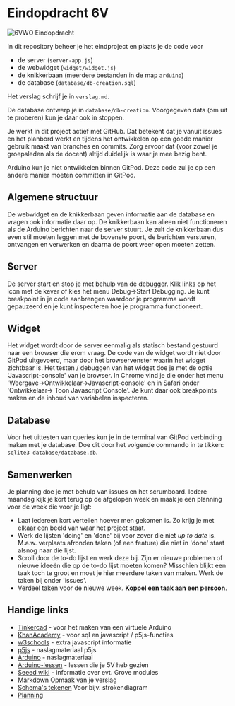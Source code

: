 # Eindopdracht 6V

![6VWO Eindopdracht](https://img.shields.io/badge/6VWO-Eindopdracht-red)


In dit repository beheer je het eindproject en plaats je de code voor
- de server (`server-app.js`)
- de webwidget (`widget/widget.js`)
- de knikkerbaan (meerdere bestanden in de map `arduino`)
- de database (`database/db-creation.sql`)


Het verslag schrijf je in `verslag.md`.

De database ontwerp je in `database/db-creation`. Voorgegeven data (om uit te proberen) kun je daar ook in stoppen.

Je werkt in dit project actief met GitHub. Dat betekent dat je vanuit issues en het planbord werkt en tijdens het ontwikkelen op een goede manier gebruik maakt van branches en commits.
Zorg ervoor dat (voor zowel je groepsleden als de docent) altijd duidelijk is waar je mee bezig bent.

Arduino kun je niet ontwikkelen binnen GitPod. Deze code zul je op een andere manier moeten committen in GitPod.

## Algemene structuur
De webwidget en de knikkerbaan geven informatie aan de database en vragen ook informatie daar op. De knikkerbaan kan alleen niet functioneren als de Arduino berichten naar de server stuurt. Je zult de knikkerbaan dus even stil moeten leggen met de bovenste poort, de berichten versturen, ontvangen en verwerken en daarna de poort weer open moeten zetten.

## Server
De server start en stop je met behulp van de debugger. Klik links op het icon met de kever of kies het menu Debug->Start Debugging. Je kunt breakpoint in je code aanbrengen waardoor je programma wordt gepauzeerd en je kunt inspecteren hoe je programma functioneert.

## Widget
Het widget wordt door de server eenmalig als statisch bestand gestuurd naar een browser die erom vraag. De code van de widget wordt niet door GitPod uitgevoerd, maar door het browservenster waarin het widget zichtbaar is. Het testen / debuggen van het widget doe je met de optie 'Javascript-console' van je browser. In Chrome vind je die onder het menu 'Weergave->Ontwikkelaar->Javascript-console' en in Safari onder 'Ontwikkelaar-> Toon Javascript Console'. Je kunt daar ook breakpoints maken en de inhoud van variabelen inspecteren.

## Database
Voor het uittesten van queries kun je in de terminal van GitPod verbinding maken met je database. Doe dit door het volgende commando in te tikken: `sqlite3 database/database.db`.

## Samenwerken
Je planning doe je met behulp van issues en het scrumboard. Iedere maandag kijk je kort terug op de afgelopen week en maak je een planning voor de week die voor je ligt:
- Laat iedereen kort vertellen hoever men gekomen is. Zo krijg je met elkaar een beeld van waar het project staat.
- Werk de lijsten 'doing' en 'done' bij voor zover die niet _up to date_ is. M.a.w. verplaats afronden taken (of een feature) die niet in 'done' staat alsnog naar die lijst.
- Scroll door de to-do lijst en werk deze bij. Zijn er nieuwe problemen of nieuwe ideeën die op de to-do lijst moeten komen? Misschien blijkt een taak toch te groot en moet je hier meerdere taken van maken. Werk de taken bij onder 'issues'.
- Verdeel taken voor de nieuwe week. **Koppel een taak aan een persoon**.


## Handige links
* [Tinkercad](https://tinkercad.io) - voor het maken van een virtuele Arduino
* [KhanAcademy](https://khanacademy.org) - voor sql en javascript / p5js-functies
* [w3schools](https://w3shools.com) - extra javascript informatie
* [p5js](https://p5js.org/reference) - naslagmateriaal p5js
* [Arduino](https://www.arduino.cc/reference) - naslagmateriaal
* [Arduino-lessen](http://arduino-lessen.nl) - lessen die je 5V heb gezien
* [Seeed wiki](https://wiki.seeedstudio.com/Grove/) - informatie over evt. Grove modules
* [Markdown](https://guides.github.com/pdfs/markdown-cheatsheet-online.pdf) Opmaak van je verslag
* [Schema's tekenen](https://draw.io) Voor bijv. strokendiagram
* [Planning](../../issues)
